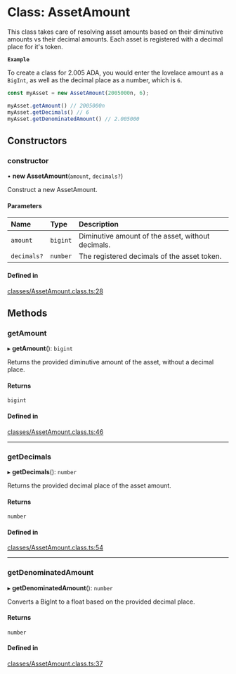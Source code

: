 # Class: AssetAmount

This class takes care of resolving asset amounts based on their diminutive amounts vs their decimal amounts.
Each asset is registered with a decimal place for it's token.

**`Example`**

To create a class for 2.005 ADA, you would enter the lovelace amount as a `BigInt`,
as well as the decimal place as a number, which is `6`.

```ts
const myAsset = new AssetAmount(2005000n, 6);

myAsset.getAmount() // 2005000n
myAsset.getDecimals() // 6
myAsset.getDenominatedAmount() // 2.005000
```

## Constructors

### constructor

• **new AssetAmount**(`amount`, `decimals?`)

Construct a new AssetAmount.

#### Parameters

| Name | Type | Description |
| :------ | :------ | :------ |
| `amount` | `bigint` | Diminutive amount of the asset, without decimals. |
| `decimals?` | `number` | The registered decimals of the asset token. |

#### Defined in

[classes/AssetAmount.class.ts:28](https://github.com/SundaeSwap-finance/sundae-sdk/blob/main/packages/core/src/classes/AssetAmount.class.ts#L28)

## Methods

### getAmount

▸ **getAmount**(): `bigint`

Returns the provided diminutive amount of the asset, without a decimal place.

#### Returns

`bigint`

#### Defined in

[classes/AssetAmount.class.ts:46](https://github.com/SundaeSwap-finance/sundae-sdk/blob/main/packages/core/src/classes/AssetAmount.class.ts#L46)

___

### getDecimals

▸ **getDecimals**(): `number`

Returns the provided decimal place of the asset amount.

#### Returns

`number`

#### Defined in

[classes/AssetAmount.class.ts:54](https://github.com/SundaeSwap-finance/sundae-sdk/blob/main/packages/core/src/classes/AssetAmount.class.ts#L54)

___

### getDenominatedAmount

▸ **getDenominatedAmount**(): `number`

Converts a BigInt to a float based on the provided decimal place.

#### Returns

`number`

#### Defined in

[classes/AssetAmount.class.ts:37](https://github.com/SundaeSwap-finance/sundae-sdk/blob/main/packages/core/src/classes/AssetAmount.class.ts#L37)
